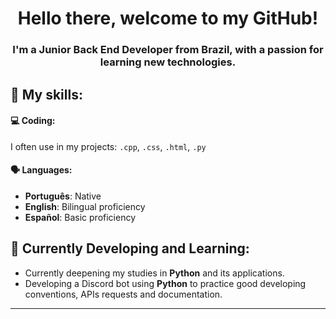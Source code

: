 <div align="center">
  <h1>Hello there, welcome to my GitHub!</h1>
</div>

<div align="center">
  <h3>I'm a Junior Back End Developer from Brazil, with a passion for learning new technologies.</h3>
</div>

## 🔹 My skills:
#### 💻 Coding:
I often use in my projects: ` .cpp `, ` .css `, ` .html `, ` .py `

#### 🗣️ Languages:
  - **Português**: Native
  - **English**: Bilingual proficiency
  - **Español**: Basic proficiency

## 🌱 Currently Developing and Learning:
  - Currently deepening my studies in **Python** and its applications.
  - Developing a Discord bot using **Python** to practice good developing conventions, APIs requests and documentation.

---
